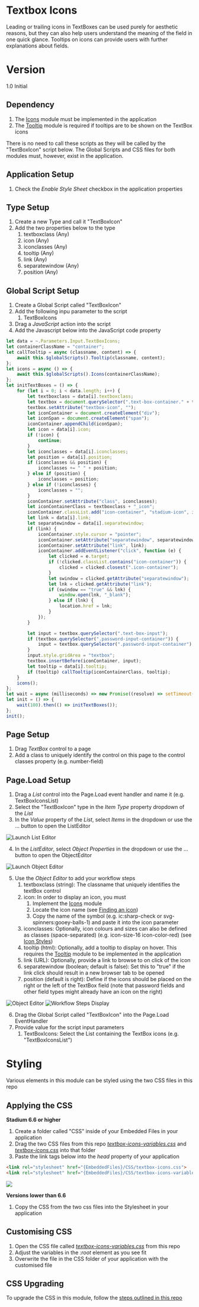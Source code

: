 # Textbox Icons

Leading or trailing icons in TextBoxes can be used purely for aesthetic reasons, but they can also help users understand the meaning of the field in one quick glance. Tooltips on icons can provide users with further explanations about fields. 

# Version 
1.0 Initial

## Dependency
1. The [Icons](https://github.com/stadium-software/icons) module must be implemented in the application
2. The [Tooltip](https://github.com/stadium-software/tooltips) module is required if tooltips are to be shown on the TextBox icons

There is no need to call these scripts as they will be called by the "TextBoxIcon" script below. The Global Scripts and CSS files for both modules must, however, exist in the application. 

## Application Setup
1. Check the *Enable Style Sheet* checkbox in the application properties

## Type Setup
1. Create a new Type and call it "TextBoxIcon"
2. Add the two properties below to the type
   1. textboxclass (Any)
   2. icon (Any)
   3. iconclasses (Any)
   4. tooltip (Any)
   5. link (Any)
   6. separatewindow (Any)
   7. position (Any)

## Global Script Setup
1. Create a Global Script called "TextBoxIcon"
2. Add the following inpu parameter to the script
   1. TextBoxIcons
3. Drag a *JavaScript* action into the script
4. Add the Javascript below into the JavaScript code property
```javascript
let data = ~.Parameters.Input.TextBoxIcons;
let containerClassName = "container";
let callTooltip = async (classname, content) => {
    await this.$globalScripts().Tooltip(classname, content);
};
let icons = async () => {
    await this.$globalScripts().Icons(containerClassName);
};
let initTextBoxes = () => {
    for (let i = 0; i < data.length; i++) {
        let textboxclass = data[i].textboxclass;
        let textbox = document.querySelector(".text-box-container." + textboxclass);
        textbox.setAttribute("textbox-icon", "");
        let iconContainer = document.createElement("div");
        let iconSpan = document.createElement("span");
        iconContainer.appendChild(iconSpan);
        let icon = data[i].icon;
        if (!icon) {
            continue;
        }
        let iconclasses = data[i].iconclasses;
        let position = data[i].position;
        if (iconclasses && position) {
            iconclasses += " " + position;
        } else if (position) {
            iconclasses = position;
        } else if (!iconclasses) { 
            iconclasses = "";
        }
        iconContainer.setAttribute("class", iconclasses);
        let iconContainerClass = textboxclass + "_icon";
        iconContainer.classList.add("icon-container", "stadium-icon", icon, iconContainerClass);
        let link = data[i].link;
        let separatewindow = data[i].separatewindow;
        if (link) {
            iconContainer.style.cursor = "pointer";
            iconContainer.setAttribute("separatewindow", separatewindow);
            iconContainer.setAttribute("link", link);
            iconContainer.addEventListener("click", function (e) {
                let clicked = e.target;
                if (!clicked.classList.contains("icon-container")) {
                    clicked = clicked.closest(".icon-container");
                }
                let swindow = clicked.getAttribute("separatewindow");
                let lnk = clicked.getAttribute("link");
                if (swindow == "true" && lnk) {
                    window.open(lnk, "_blank");
                } else if (lnk) {
                    location.href = lnk;
                }
            });
        }

        let input = textbox.querySelector(".text-box-input");
        if (textbox.querySelector(".password-input-container")) {
            input = textbox.querySelector(".password-input-container");
        }
        input.style.gridArea = "textbox";
        textbox.insertBefore(iconContainer, input);
        let tooltip = data[i].tooltip;
        if (tooltip) callTooltip(iconContainerClass, tooltip);
    }
    icons();
};
let wait = async (milliseconds) => new Promise((resolve) => setTimeout(resolve, milliseconds));
let init = () => {
    wait(100).then(() => initTextBoxes());
};
init();
```

## Page Setup
1. Drag *TextBox* control to a page
2. Add a class to uniquely identify the control on this page to the control classes property (e.g. number-field)

## Page.Load Setup
1. Drag a *List* control into the Page.Load event handler and name it (e.g. TextBoxIconsList)
2. Select the "TextBoxIcon" type in the *Item Type* property dropdown of the *List*
3. In the *Value* property of the *List*, select *Items* in the dropdown or use the ... button to open the ListEditor

![Launch List Editor](images/LaunchListEditor.png)

4. In the *ListEditor*, select *Object Properties* in the dropdown or use the ... button to open the ObjectEditor

![Launch Object Editor](images/LaunchObjectEditor.png)

5. Use the *Object Editor* to add your workflow steps
   1. textboxclass (string): The classname that uniquely identifies the textBox control
   2. icon: In order to display an icon, you must 
      1. Implement the [Icons](https://github.com/stadium-software/icons) module
      2. Locate the icon name (see [Finding an icon](https://github.com/stadium-software/icons#finding-an-icon))
      3. Copy the name of the symbol (e.g. ic:sharp-check or svg-spinners:gooey-balls-1) and paste it into the icon parameter
   3. iconclasses: Optionally, icon colours and sizes can also be defined as classes (space-separated) (e.g. icon-size-16 icon-color-red) (see [Icon Styles](https://github.com/stadium-software/icons#icon-styles))
   4. tooltip (html): Optionally, add a tooltip to display on hover. This requires the [Tooltip](https://github.com/stadium-software/tooltips) module to be implemented in the application
   5. link (URL): Optionally, provide a link to browse to on click of the icon
   6. separatewindow (boolean; default is false): Set this to "true" if the link click should result in a new browser tab to be opened
   7. position (default is right): Define if the icons should be placed on the right or the left of the TextBox field (note that password fields and other field types might already have an icon on the right)

![Object Editor](images/ObjectEditor.png) ![Workflow Steps Display](images/Workflow-Steps-Display.png)

6. Drag the Global Script called "TextBoxIcon" into the Page.Load EventHandler
7. Provide value for the script input parameters
   1. TextBoxIcons: Select the List containing the TextBox icons (e.g. "TextBoxIconsList")

# Styling
Various elements in this module can be styled using the two CSS files in this repo

## Applying the CSS

**Stadium 6.6 or higher**
1. Create a folder called "CSS" inside of your Embedded Files in your application
2. Drag the two CSS files from this repo [*textbox-icons-variables.css*](textbox-icons-variables.css) and [*textbox-icons.css*](textbox-icons.css) into that folder
3. Paste the link tags below into the *head* property of your application
```html
<link rel="stylesheet" href="{EmbeddedFiles}/CSS/textbox-icons.css">
<link rel="stylesheet" href="{EmbeddedFiles}/CSS/textbox-icons-variables.css">
``` 

![](images/ApplicationHeadProp.png)

**Versions lower than 6.6**
1. Copy the CSS from the two css files into the Stylesheet in your application

## Customising CSS
1. Open the CSS file called [*textbox-icons-variables.css*](textbox-icons-variables.css) from this repo
2. Adjust the variables in the *:root* element as you see fit
3. Overwrite the file in the CSS folder of your application with the customised file

## CSS Upgrading
To upgrade the CSS in this module, follow the [steps outlined in this repo](https://github.com/stadium-software/samples-upgrading)
